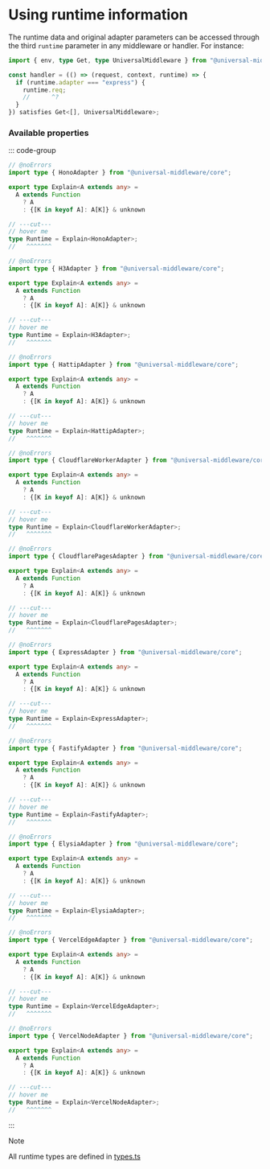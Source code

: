 # Using runtime information

The runtime data and original adapter parameters can be accessed through the third `runtime` parameter
in any middleware or handler. For instance:

```ts twoslash
import { env, type Get, type UniversalMiddleware } from "@universal-middleware/core";

const handler = (() => (request, context, runtime) => {
  if (runtime.adapter === "express") {
    runtime.req;
    //      ^?
  }
}) satisfies Get<[], UniversalMiddleware>;
```

### Available properties

::: code-group

```ts twoslash [hono]
// @noErrors
import type { HonoAdapter } from "@universal-middleware/core";

export type Explain<A extends any> =
  A extends Function
    ? A
    : {[K in keyof A]: A[K]} & unknown

// ---cut---
// hover me
type Runtime = Explain<HonoAdapter>;
//   ^^^^^^^
```

```ts twoslash [h3]
// @noErrors
import type { H3Adapter } from "@universal-middleware/core";

export type Explain<A extends any> =
  A extends Function
    ? A
    : {[K in keyof A]: A[K]} & unknown

// ---cut---
// hover me
type Runtime = Explain<H3Adapter>;
//   ^^^^^^^
```

```ts twoslash [hattip]
// @noErrors
import type { HattipAdapter } from "@universal-middleware/core";

export type Explain<A extends any> =
  A extends Function
    ? A
    : {[K in keyof A]: A[K]} & unknown

// ---cut---
// hover me
type Runtime = Explain<HattipAdapter>;
//   ^^^^^^^
```

```ts twoslash [cloudflare-worker]
// @noErrors
import type { CloudflareWorkerAdapter } from "@universal-middleware/core";

export type Explain<A extends any> =
  A extends Function
    ? A
    : {[K in keyof A]: A[K]} & unknown

// ---cut---
// hover me
type Runtime = Explain<CloudflareWorkerAdapter>;
//   ^^^^^^^
```

```ts twoslash [cloudflare-pages]
// @noErrors
import type { CloudflarePagesAdapter } from "@universal-middleware/core";

export type Explain<A extends any> =
  A extends Function
    ? A
    : {[K in keyof A]: A[K]} & unknown

// ---cut---
// hover me
type Runtime = Explain<CloudflarePagesAdapter>;
//   ^^^^^^^
```

```ts twoslash [express]
// @noErrors
import type { ExpressAdapter } from "@universal-middleware/core";

export type Explain<A extends any> =
  A extends Function
    ? A
    : {[K in keyof A]: A[K]} & unknown

// ---cut---
// hover me
type Runtime = Explain<ExpressAdapter>;
//   ^^^^^^^
```

```ts twoslash [fastify]
// @noErrors
import type { FastifyAdapter } from "@universal-middleware/core";

export type Explain<A extends any> =
  A extends Function
    ? A
    : {[K in keyof A]: A[K]} & unknown

// ---cut---
// hover me
type Runtime = Explain<FastifyAdapter>;
//   ^^^^^^^
```

```ts twoslash [elysia]
// @noErrors
import type { ElysiaAdapter } from "@universal-middleware/core";

export type Explain<A extends any> =
  A extends Function
    ? A
    : {[K in keyof A]: A[K]} & unknown

// ---cut---
// hover me
type Runtime = Explain<ElysiaAdapter>;
//   ^^^^^^^
```

```ts twoslash [vercel-edge]
// @noErrors
import type { VercelEdgeAdapter } from "@universal-middleware/core";

export type Explain<A extends any> =
  A extends Function
    ? A
    : {[K in keyof A]: A[K]} & unknown

// ---cut---
// hover me
type Runtime = Explain<VercelEdgeAdapter>;
//   ^^^^^^^
```

```ts twoslash [vercel-node]
// @noErrors
import type { VercelNodeAdapter } from "@universal-middleware/core";

export type Explain<A extends any> =
  A extends Function
    ? A
    : {[K in keyof A]: A[K]} & unknown

// ---cut---
// hover me
type Runtime = Explain<VercelNodeAdapter>;
//   ^^^^^^^
```

:::

> [!NOTE]
> All runtime types are defined in [types.ts](https://github.com/magne4000/universal-middleware/blob/main/packages/core/src/types.ts)
